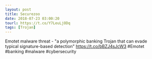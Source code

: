 ```yaml
---
layout: post
title: Securezoo
date: 2018-07-23 03:00:20
tourl: https://t.co/Y7LeuLjODq
tags: [Trojan]
---
```

Emotet malware threat - "a polymorphic banking Trojan that can evade typical signature-based detection"  https://t.co/bBZJ4sJcW3 #Emotet #banking #malware #cybersecurity